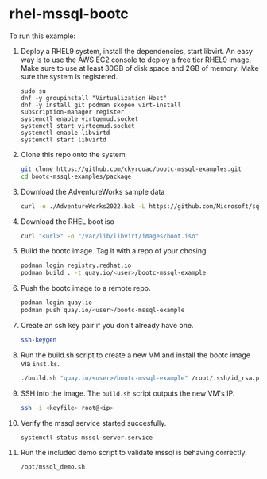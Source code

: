 # rhel-mssql-bootc

To run this example:

1. Deploy a RHEL9 system, install the dependencies, start libvirt. An easy way is to use the AWS EC2 console to deploy a free tier RHEL9 image. Make sure to use at least 30GB of disk space and 2GB of memory. Make sure the system is registered.
   ```
   sudo su
   dnf -y groupinstall "Virtualization Host"
   dnf -y install git podman skopeo virt-install
   subscription-manager register
   systemctl enable virtqemud.socket
   systemctl start virtqemud.socket
   systemctl enable libvirtd
   systemctl start libvirtd
   ```
1. Clone this repo onto the system
   ```sh
   git clone https://github.com/ckyrouac/bootc-mssql-examples.git
   cd bootc-mssql-examples/package
   ```
1. Download the AdventureWorks sample data
   ```sh
   curl -o ./AdventureWorks2022.bak -L https://github.com/Microsoft/sql-server-samples/releases/download/adventureworks/AdventureWorks2022.bak
   ```
1. Download the RHEL boot iso
   ```sh
   curl "<url>" -o "/var/lib/libvirt/images/boot.iso"
   ```
1. Build the bootc image. Tag it with a repo of your chosing.
   ```sh
   podman login registry.redhat.io
   podman build . -t quay.io/<user>/bootc-mssql-example
   ```
1. Push the bootc image to a remote repo.
   ```sh
   podman login quay.io
   podman push quay.io/<user>/bootc-mssql-example
   ```
1. Create an ssh key pair if you don't already have one.
   ```sh
   ssh-keygen
   ```
1. Run the build.sh script to create a new VM and install the bootc image via `inst.ks`.
   ```sh
   ./build.sh "quay.io/<user>/bootc-mssql-example" /root/.ssh/id_rsa.pub
   ```
1. SSH into the image. The `build.sh` script outputs the new VM's IP.
   ```sh
   ssh -i <keyfile> root@<ip>
   ```
1. Verify the mssql service started succesfully.
   ```sh
   systemctl status mssql-server.service
   ```
1. Run the included demo script to validate mssql is behaving correctly.
   ```sh
   /opt/mssql_demo.sh
   ```
